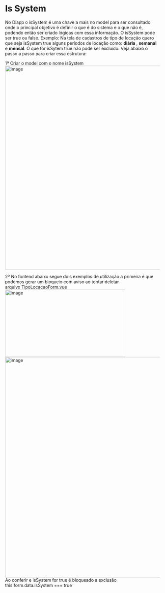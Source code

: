 # Is System
No Dlapp o isSystem é uma chave a mais no model para ser consultado onde o principal objetivo é definir o que é do sistema e o que não é, podendo então ser criado lógicas com essa informação. O isSystem pode ser true ou false. Exemplo: Na tela de cadastros de tipo de locação quero que seja isSystem true alguns períodos de locação como: <strong>diária </strong>, <strong> semanal</strong> e <strong> mensal</strong>. O que for isSytem true não pode ser excluído. Veja abaixo o passo a passo para criar essa estrutura:

1º Criar o model com o nome isSystem <br>
<img width="555" height="662" alt="image" src="https://github.com/user-attachments/assets/7f8d32bc-12ad-4985-a176-7b2ce6a7ba25" />

2º No fontend abaixo segue dois exemplos de utilização a primeira é que podemos gerar um bloqueio com aviso ao tentar deletar<br>
arquivo TipoLocacaoForm.vue <br>
<img width="391" height="219" alt="image" src="https://github.com/user-attachments/assets/cb44023c-c6db-460d-8495-a3065b8694c2" /> <br>
<img width="810" height="716" alt="image" src="https://github.com/user-attachments/assets/7252b556-5f72-450e-920c-966f25cb4629" /> <br>
Ao conferir e isSystem for true é bloqueado a exclusão <br>
this.form.data.isSystem === true <br>

